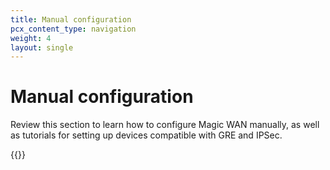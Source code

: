 ```yaml
---
title: Manual configuration
pcx_content_type: navigation
weight: 4
layout: single
---
```


# Manual configuration

Review this section to learn how to configure Magic WAN manually, as well as tutorials for setting up devices compatible with GRE and IPSec.

{{<directory-listing>}}